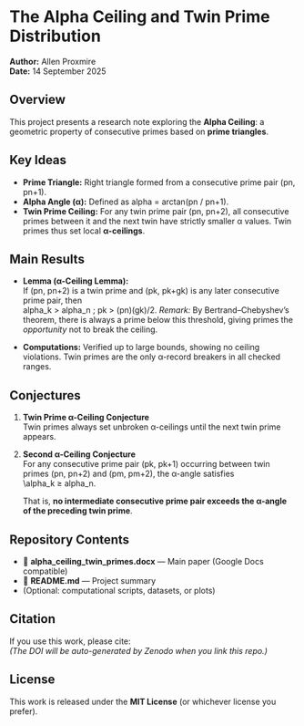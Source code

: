 # The Alpha Ceiling and Twin Prime Distribution

**Author:** Allen Proxmire  
**Date:** 14 September 2025  

## Overview
This project presents a research note exploring the **Alpha Ceiling**: a geometric property of consecutive primes based on **prime triangles**.  

## Key Ideas
- **Prime Triangle:** Right triangle formed from a consecutive prime pair (pn, pn+1).  
- **Alpha Angle (α):** Defined as alpha = arctan(pn / pn+1).  
- **Twin Prime Ceiling:** For any twin prime pair (pn, pn+2), all consecutive primes between it and the next twin have strictly smaller α values. Twin primes thus set local **α-ceilings**.  

## Main Results
- **Lemma (α-Ceiling Lemma):**  
  If (pn, pn+2) is a twin prime and (pk, pk+gk) is any later consecutive prime pair, then  
  alpha_k > alpha_n ; pk > (pn)(gk)/2. 
  *Remark:* By Bertrand–Chebyshev’s theorem, there is always a prime below this threshold, giving primes the *opportunity* not to break the ceiling.  

- **Computations:** Verified up to large bounds, showing no ceiling violations. Twin primes are the only α-record breakers in all checked ranges.  

## Conjectures
1. **Twin Prime α-Ceiling Conjecture**  
   Twin primes always set unbroken α-ceilings until the next twin prime appears.  

2. **Second α-Ceiling Conjecture**  
   For any consecutive prime pair (pk, pk+1) occurring between twin primes (pn, pn+2) and (pm, pm+2), the α-angle satisfies  
   \alpha_k ≥ alpha_n.
    
   That is, **no intermediate consecutive prime pair exceeds the α-angle of the preceding twin prime**.  

## Repository Contents
- 📄 **alpha_ceiling_twin_primes.docx** — Main paper (Google Docs compatible)  
- 📜 **README.md** — Project summary  
- (Optional: computational scripts, datasets, or plots)  

## Citation
If you use this work, please cite:  
*(The DOI will be auto-generated by Zenodo when you link this repo.)*  

## License
This work is released under the **MIT License** (or whichever license you prefer).  
